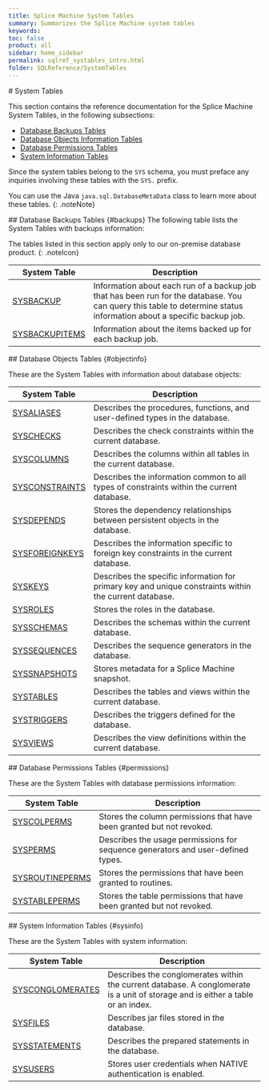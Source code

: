 ```yaml
---
title: Splice Machine System Tables
summary: Summarizes the Splice Machine system tables
keywords:
toc: false
product: all
sidebar: home_sidebar
permalink: sqlref_systables_intro.html
folder: SQLReference/SystemTables
---
```

<section>
<div class="TopicContent" data-swiftype-index="true" markdown="1">
# System Tables

This section contains the reference documentation for the Splice Machine
System Tables, in the following subsections:

* [Database Backups Tables](#backups)
* [Database Objects Information Tables](#objectinfo)
* [Database Permissions Tables](#permissions)
* [System Information Tables](#sysinfo)

Since the system tables belong to the `SYS` schema, you must preface any
inquiries involving these tables with the `SYS.` prefix.

You can use the Java `java.sql.DatabaseMetaData` class to learn more
about these tables.
{: .noteNote}

<div markdown="1">
## Database Backups Tables  {#backups}
The following table lists the System Tables with backups information:

The tables listed in this section apply only to our on-premise database product.
{: .noteIcon}

<table summary="Summary table with links to and descriptions of system backup tables">
    <col />
    <col />
    <thead>
        <tr>
            <th>System Table</th>
            <th>Description</th>
        </tr>
    </thead>
    <tbody>
        <tr>
            <td class="CodeFont"><a href="sqlref_systables_sysbackup.html">SYSBACKUP</a>
            </td>
            <td>Information about each run of a backup job that has been run for the database. You can query this table to determine status information about a specific backup job.</td>
        </tr>
        <tr>
            <td class="CodeFont"><a href="sqlref_systables_sysbackupitems.html">SYSBACKUPITEMS</a>
            </td>
            <td>Information about the items backed up for each backup job.</td>
        </tr>
    </tbody>
</table>
</div>
## Database Objects Tables  {#objectinfo}

These are the System Tables with information about database objects:

<table summary="Summary table with links to and descriptions of system database object tables">
    <col />
    <col />
    <thead>
        <tr>
            <th>System Table</th>
            <th>Description</th>
        </tr>
    </thead>
    <tbody>
        <tr>
            <td class="CodeFont"><a href="sqlref_systables_sysaliases.html">SYSALIASES</a>
            </td>
            <td>Describes the procedures, functions, and
user-defined types in the database.</td>
        </tr>
        <tr>
            <td class="CodeFont"><a href="sqlref_systables_syschecks.html">SYSCHECKS</a>
            </td>
            <td>Describes the check constraints within
the current database.</td>
        </tr>
        <tr>
            <td class="CodeFont"><a href="sqlref_systables_syscolumns.html">SYSCOLUMNS</a>
            </td>
            <td>Describes the columns within all tables in the
current database.</td>
        </tr>
        <tr>
            <td class="CodeFont"><a href="sqlref_systables_sysconstraints.html">SYSCONSTRAINTS</a>
            </td>
            <td>Describes the information common to all
types of constraints within the current database.</td>
        </tr>
        <tr>
            <td class="CodeFont"><a href="sqlref_systables_sysdepends.html">SYSDEPENDS</a>
            </td>
            <td>Stores the dependency relationships between
persistent objects in the database.</td>
        </tr>
        <tr>
            <td class="CodeFont"><a href="developers_fundamentals_foreignkeys.html">SYSFOREIGNKEYS</a>
            </td>
            <td>Describes the information specific to
foreign key constraints in the current database.</td>
        </tr>
        <tr>
            <td class="CodeFont"><a href="sqlref_systables_syskeys.html">SYSKEYS</a>
            </td>
            <td>Describes the specific information for primary key and unique constraints within the current database.</td>
        </tr>
        <tr>
            <td class="CodeFont"><a href="sqlref_systables_sysroles.html">SYSROLES</a>
            </td>
            <td>Stores the roles in the database.</td>
        </tr>
        <tr>
            <td class="CodeFont"><a href="sqlref_systables_sysschemas.html">SYSSCHEMAS</a>
            </td>
            <td>Describes the schemas within the current
database.</td>
        </tr>
        <tr>
            <td class="CodeFont"><a href="sqlref_systables_syssequences.html">SYSSEQUENCES</a>
            </td>
            <td>Describes the sequence generators in the
database.</td>
        </tr>
        <tr>
            <td class="CodeFont"><a href="sqlref_systables_sysschemas.html">SYSSNAPSHOTS</a>
            </td>
            <td>Stores metadata for a Splice Machine snapshot.</td>
        </tr>
        <tr>
            <td class="CodeFont"><a href="sqlref_systables_systables.html">SYSTABLES</a>
            </td>
            <td>Describes the tables and views within the current
database.</td>
        </tr>
        <tr>
            <td class="CodeFont"><a href="sqlref_systables_systriggers.html">SYSTRIGGERS</a>
            </td>
            <td>Describes the triggers defined for the database.</td>
        </tr>
        <tr>
            <td class="CodeFont"><a href="sqlref_systables_sysviews.html">SYSVIEWS</a>
            </td>
            <td>Describes the view definitions within the current
database.</td>
        </tr>
    </tbody>
</table>
## Database Permissions Tables  {#permissions}

These are the System Tables with database permissions information:

<table summary="Summary table with links to and descriptions of system permissions tables">
    <col />
    <col />
    <thead>
        <tr>
            <th>System Table</th>
            <th>Description</th>
        </tr>
    </thead>
    <tbody>
        <tr>
            <td class="CodeFont"><a href="sqlref_systables_syscolperms.html">SYSCOLPERMS</a>
            </td>
            <td>Stores the column permissions that have been
granted but not revoked.</td>
        </tr>
        <tr>
            <td class="CodeFont"><a href="sqlref_systables_sysperms.html">SYSPERMS</a>
            </td>
            <td>Describes the usage permissions for
sequence generators and user-defined types.</td>
        </tr>
        <tr>
            <td class="CodeFont"><a href="sqlref_systables_sysroutineperms.html">SYSROUTINEPERMS</a>
            </td>
            <td>Stores the permissions that have been
granted to routines.</td>
        </tr>
        <tr>
            <td class="CodeFont"><a href="sqlref_systables_systableperms.html">SYSTABLEPERMS</a>
            </td>
            <td>Stores the table permissions that have
been granted but not revoked.</td>
        </tr>
    </tbody>
</table>
## System Information Tables  {#sysinfo}

These are the System Tables with system information:

<table summary="Summary table with links to and descriptions of system information tables">
    <col />
    <col />
    <thead>
        <tr>
            <th>System Table</th>
            <th>Description</th>
        </tr>
    </thead>
    <tbody>
        <tr>
            <td class="CodeFont"><a href="sqlref_systables_sysconglomerates.html">SYSCONGLOMERATES</a>
            </td>
            <td>Describes the conglomerates
within the current database. A conglomerate is a unit of storage and
is either a table or an index.</td>
        </tr>
        <tr>
            <td class="CodeFont"><a href="sqlref_systables_sysfiles.html">SYSFILES</a>
            </td>
            <td>Describes jar files stored in the
database.</td>
        </tr>
        <tr>
            <td class="CodeFont"><a href="sqlref_systables_sysstatements.html">SYSSTATEMENTS</a>
            </td>
            <td>Describes the prepared statements in
the database.</td>
        </tr>
        <tr>
            <td class="CodeFont"><a href="sqlref_systables_sysusers.html">SYSUSERS</a>
            </td>
            <td>Stores user credentials when NATIVE authentication
is enabled.</td>
        </tr>
    </tbody>
</table>
</div>
</section>
